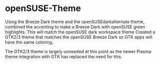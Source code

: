 # openSUSE-Theme
Using the Breeze Dark theme and the openSUSEdarkalternate theme, combined the accenting to make a Breeze Dark with openSUSE green highlights. This will match the openSUSE dark workspace theme
Created a GTK2/3 theme that matches the openSUSE Breeze Dark so GTK apps will have the same coloring.

The GTK2/3 theme is largely unneeded at this point as the newer Plasma theme integration wtih GTK has replaced the need for this.
